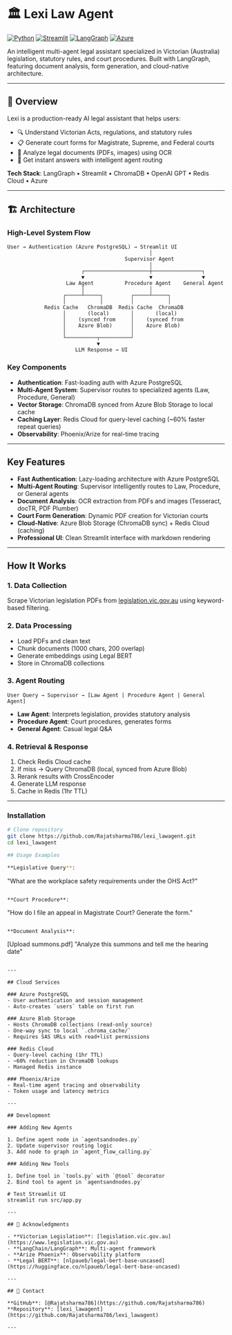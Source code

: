 # 🏛️ Lexi Law Agent

[![Python](https://img.shields.io/badge/Python-3.11+-blue.svg)](https://www.python.org/downloads/)
[![Streamlit](https://img.shields.io/badge/Streamlit-1.30+-FF4B4B.svg)](https://streamlit.io/)
[![LangGraph](https://img.shields.io/badge/LangGraph-Latest-green.svg)](https://langchain-ai.github.io/langgraph/)
[![Azure](https://img.shields.io/badge/Azure-Cloud-0089D6.svg)](https://azure.microsoft.com/)

An intelligent multi-agent legal assistant specialized in Victorian (Australia) legislation, statutory rules, and court procedures. Built with LangGraph, featuring document analysis, form generation, and cloud-native architecture.

---

## 🎯 Overview

Lexi is a production-ready AI legal assistant that helps users:
- 🔍 Understand Victorian Acts, regulations, and statutory rules
- 📋 Generate court forms for Magistrate, Supreme, and Federal courts
- 📄 Analyze legal documents (PDFs, images) using OCR
- 💬 Get instant answers with intelligent agent routing

**Tech Stack**: LangGraph • Streamlit • ChromaDB • OpenAI GPT • Redis Cloud • Azure

---

## 🏗️ Architecture

### High-Level System Flow

```
User → Authentication (Azure PostgreSQL) → Streamlit UI
                                              │
                                      Supervisor Agent
                                              │
                        ┌─────────────────────┼────────────────┐
                        ▼                     ▼                ▼
                   Law Agent          Procedure Agent    General Agent
                        │                     │
                  ┌─────┴─────┐         ┌─────┴─────┐
                  │           │         │           │
            Redis Cache   ChromaDB  Redis Cache  ChromaDB
                  │       (local)       │       (local)
                  │    (synced from     │    (synced from
                  │    Azure Blob)      │    Azure Blob)
                  │                     │
                  └──────────┬──────────┘
                             ▼
                      LLM Response → UI
```

### Key Components

- **Authentication**: Fast-loading auth with Azure PostgreSQL
- **Multi-Agent System**: Supervisor routes to specialized agents (Law, Procedure, General)
- **Vector Storage**: ChromaDB synced from Azure Blob Storage to local cache
- **Caching Layer**: Redis Cloud for query-level caching (~60% faster repeat queries)
- **Observability**: Phoenix/Arize for real-time tracing

---

##  Key Features

-  **Fast Authentication**: Lazy-loading architecture with Azure PostgreSQL
-  **Multi-Agent Routing**: Supervisor intelligently routes to Law, Procedure, or General agents
-  **Document Analysis**: OCR extraction from PDFs and images (Tesseract, docTR, PDF Plumber)
-  **Court Form Generation**: Dynamic PDF creation for Victorian courts
-  **Cloud-Native**: Azure Blob Storage (ChromaDB sync) + Redis Cloud (caching)
-  **Professional UI**: Clean Streamlit interface with markdown rendering


---

## How It Works

### 1. Data Collection
Scrape Victorian legislation PDFs from [legislation.vic.gov.au](https://www.legislation.vic.gov.au) using keyword-based filtering.

### 2. Data Processing
- Load PDFs and clean text
- Chunk documents (1000 chars, 200 overlap)
- Generate embeddings using Legal BERT
- Store in ChromaDB collections

### 3. Agent Routing
```
User Query → Supervisor → [Law Agent | Procedure Agent | General Agent]
```

- **Law Agent**: Interprets legislation, provides statutory analysis
- **Procedure Agent**: Court procedures, generates forms
- **General Agent**: Casual legal Q&A

### 4. Retrieval & Response
1. Check Redis Cloud cache
2. If miss → Query ChromaDB (local, synced from Azure Blob)
3. Rerank results with CrossEncoder
4. Generate LLM response
5. Cache in Redis (1hr TTL)

---

### Installation

```bash
# Clone repository
git clone https://github.com/Rajatsharma786/lexi_lawagent.git
cd lexi_lawagent

## Usage Examples

**Legislative Query**:
```
"What are the workplace safety requirements under the OHS Act?"
```

**Court Procedure**:
```
"How do I file an appeal in Magistrate Court? Generate the form."
```

**Document Analysis**:
```
[Upload summons.pdf]
"Analyze this summons and tell me the hearing date"
```

---

## Cloud Services

### Azure PostgreSQL
- User authentication and session management
- Auto-creates `users` table on first run

### Azure Blob Storage
- Hosts ChromaDB collections (read-only source)
- One-way sync to local `.chroma_cache/`
- Requires SAS URLs with read+list permissions

### Redis Cloud
- Query-level caching (1hr TTL)
- ~60% reduction in ChromaDB lookups
- Managed Redis instance

### Phoenix/Arize
- Real-time agent tracing and observability
- Token usage and latency metrics

---

## Development

### Adding New Agents

1. Define agent node in `agentsandnodes.py`
2. Update supervisor routing logic
3. Add node to graph in `agent_flow_calling.py`

### Adding New Tools

1. Define tool in `tools.py` with `@tool` decorator
2. Bind tool to agent in `agentsandnodes.py`

# Test Streamlit UI
streamlit run src/app.py

---

## 🙏 Acknowledgments

- **Victorian Legislation**: [legislation.vic.gov.au](https://www.legislation.vic.gov.au)
- **LangChain/LangGraph**: Multi-agent framework
- **Arize Phoenix**: Observability platform
- **Legal BERT**: [nlpaueb/legal-bert-base-uncased](https://huggingface.co/nlpaueb/legal-bert-base-uncased)

---

## 📧 Contact

**GitHub**: [@Rajatsharma786](https://github.com/Rajatsharma786)  
**Repository**: [lexi_lawagent](https://github.com/Rajatsharma786/lexi_lawagent)

---
